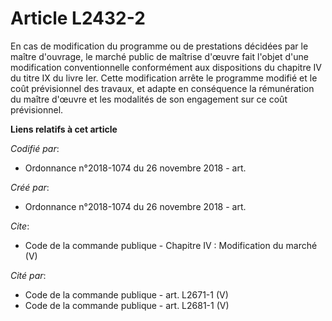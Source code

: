 # Article L2432-2

En cas de modification du programme ou de prestations décidées par le maître d'ouvrage, le marché public de maîtrise d'œuvre
fait l'objet d'une modification conventionnelle conformément aux dispositions du chapitre IV du titre IX du livre Ier. Cette
modification arrête le programme modifié et le coût prévisionnel des travaux, et adapte en conséquence la rémunération du
maître d'œuvre et les modalités de son engagement sur ce coût prévisionnel.

**Liens relatifs à cet article**

_Codifié par_:

  - Ordonnance n°2018-1074 du 26 novembre 2018 - art.

_Créé par_:

  - Ordonnance n°2018-1074 du 26 novembre 2018 - art.

_Cite_:

  - Code de la commande publique -  Chapitre IV : Modification du marché (V)

_Cité par_:

  - Code de la commande publique - art. L2671-1 (V)
  - Code de la commande publique - art. L2681-1 (V)
